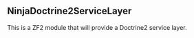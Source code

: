 NinjaDoctrine2ServiceLayer
--------------------------

This is a ZF2 module that will provide a Doctrine2 service layer.